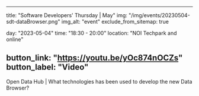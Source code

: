 

---
title: "Software Developers' Thursday | May"
img: "/img/events/20230504-sdt-dataBrowser.png"
img_alt: "event"
exclude_from_sitemap: true

day: "2023-05-04"
time: "18:30 - 20:00"
location: "NOI Techpark and online"

button_link: "https://youtu.be/yOc874nOCZs"
button_label: "Video"
---

Open Data Hub | What technologies has been used to develop the new Data Browser?